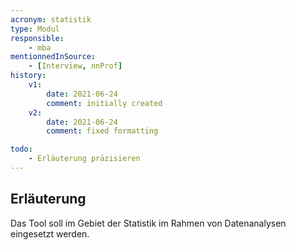 ```yaml
---
acronym: statistik
type: Modul
responsible:
    - mba
mentionnedInSource:
    - [Interview, nnProf]
history:
    v1:
        date: 2021-06-24
        comment: initially created
    v2:
        date: 2021-06-24
        comment: fixed formatting

todo: 
    - Erläuterung präzisieren
---
```


## Erläuterung
Das Tool soll im Gebiet der Statistik im Rahmen von Datenanalysen eingesetzt werden.
